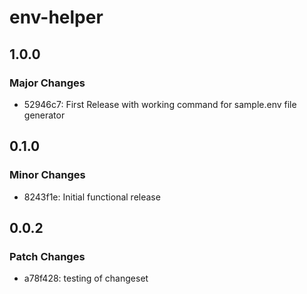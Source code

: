 # env-helper

## 1.0.0

### Major Changes

- 52946c7: First Release with working command for sample.env file generator

## 0.1.0

### Minor Changes

- 8243f1e: Initial functional release

## 0.0.2

### Patch Changes

- a78f428: testing of changeset
